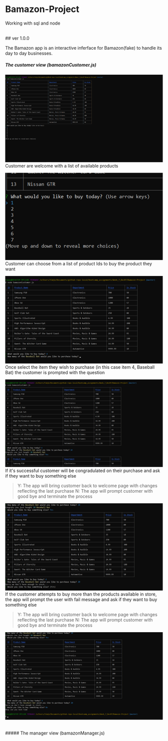 # Bamazon-Project
Working with sql and node <br>

<br> 
## ver 1.0.0 

The Bamazon app is an interactive inferface for Bamazon(fake) to handle its day to day businesses.


##### The customer view (bamazonCustomer.js)

![welcoming log](./screenshots/bamazonCustomer_start.png) <br>
Customer are welcome with a list of available products <br>

![choices](./screenshots/bamazonCustomer_options.png) <br>
Customer can choose from a list of product Ids to buy the product they want <br>

![Buy product](./screenshots/bamazonCustomer_quantity.png) <br>
Once select the item they wish to purchase (in this case item 4, Baseball Bat) the customer is prompted with the question <br>

![success](./screenshots/bamazonCustomer_successful.png) <br>
If it's successful customer will be congradulated on their purchase and ask if they want to buy something else <br>
> Y: The app will bring customer back to welcome page with changes reflecting the last purchase
> N: The app will prompt customer with good bye and terminate the process <br>

![fail](./screenshots/bamazonCustomer_fail.png) <br>
If the customer attempts to buy more than the products available in store, the app will prompt the user with fail message and ask if they want to buy something else <br>
> Y: The app will bring customer back to welcome page with changes reflecting the last purchase
> N: The app will prompt customer with good bye and terminate the process <br>

![goodbye](./screenshots/bamazonCustomer_seeyounexttime.png) <br>


<br>
##### The manager view (bamazonManager.js)
